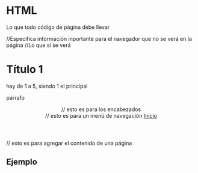 # HTML

Lo que todo código de página debe llevar

<!DOCTYPE html>
<html>
  <head> //Especifica información inportante para el navegador que no se verá en la página
    <title> Título </title>
    <meta charset="utf-8">
  </head>
  
  <body> //Lo que sí se verá 
    <h1>Título 1</h1> hay de 1 a 5, siendo 1 el principal
    <p>párrafo</p>
      <header> // esto es para los encabezados
        <nav> // esto es para un menú de navegación
          <a href="#">Inicio</a>
          <a href="#"></a>
          <a href="#"></a>
        </nav>
      </header>
      <article class=""> // esto es para agregar el contenido de una página
        <h1>Ejemplo</h1>
      </article>
   </body>
 </html>
